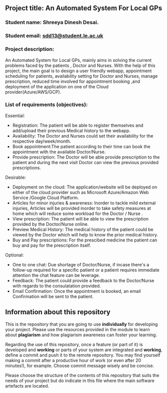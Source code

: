 [comment]: # "You may find the following markdown cheat sheet useful: https://www.markdownguide.org/cheat-sheet/. You may also consider using an online Markdown editor such as StackEdit or makeareadme."

## Project title: An Automated System For Local GPs

### Student name: Shreeya Dinesh Desai.

### Student email: sdd13@student.le.ac.uk

### Project description:

An Automated System for Local GPs, mainly aims in solving the current problems faced by the patients , Doctor and Nurses. With the help of this project, the main goal is to design a user friendly webapp, appointment scheduling for patients, availability setting for Doctor and Nurses, manage prescription, reduced time involved for appointment booking ,and deployment of the application on one of the Cloud provider(Azure/AWS/GCP).

### List of requirements (objectives):

[comment]: # "You can add as many additional bullet points as necessary by adding an additional hyphon symbol '-' at the end of each list"

Essential:

- Registration: The patient will be able to register themselves and add/upload their previous Medical history to the webapp.
- Availability: The Doctor and Nurses could set their availability for the respective day/week/month.
- Book appointment:The patient according to their time can book the appointment with the available Doctor/Nurse.
- Provide prescription: The Doctor will be able provide prescription to the patient and during the next visit Doctor can view the previous provided prescriptions.

Desirable:

- Deployment on the cloud: The application/website will be deployed on either of the cloud provider such as Microsoft Azure/Amazon Web Service /Google Cloud Platform.
- Articles for minor injuries & awareness: Inorder to tackle mild external injuries, Articles will be provided inorder to take safety measures at home which will reduce some workload for the Doctor / Nurse .
- View prescription: The patient will be able to view the prescription provided by the Doctor/Nurse online.
- Preview Medical History: The medical history of the patient could be viewed by the Doctor which will help to know the prior medical history.
- Buy and Pay prescriptions: For the prescibed medicine the patient can buy and pay for the prescription itself.

Optional:

- One to one chat: Due shortage of Doctor/Nurse, if incase there's a follow-up required for a specific patient or a patient requires immediate attention the chat feature can be leverage.
- Feedback: The patient could provide a feedback to the Doctor/Nurse with regards to the consulatation provided.
- Email Confirmation: Once the appointment is booked, an email Confirmation will be sent to the patient.

## Information about this repository

This is the repository that you are going to use **individually** for developing your project. Please use the resources provided in the module to learn about **plagiarism** and how plagiarism awareness can foster your learning.

Regarding the use of this repository, once a feature (or part of it) is developed and **working** or parts of your system are integrated and **working**, define a commit and push it to the remote repository. You may find yourself making a commit after a productive hour of work (or even after 20 minutes!), for example. Choose commit message wisely and be concise.

Please choose the structure of the contents of this repository that suits the needs of your project but do indicate in this file where the main software artefacts are located.
